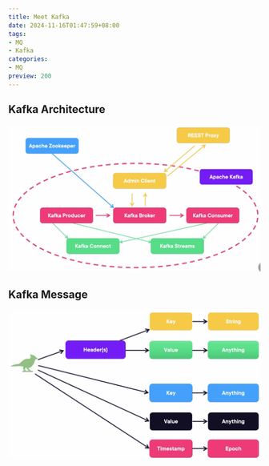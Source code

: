 ```yaml
---
title: Meet Kafka
date: 2024-11-16T01:47:59+08:00
tags:
- MQ
- Kafka
categories:
- MQ
preview: 200
---
```


## Kafka Architecture

![image-20241116015015788](images/image-20241116015015788.png)

## Kafka Message

![image-20241116015252987](images/image-20241116015252987.png)